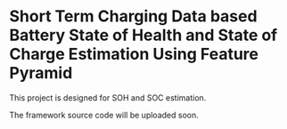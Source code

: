 # Short Term Charging Data based Battery State of Health and State of Charge Estimation Using Feature Pyramid
This project is designed for SOH and SOC estimation.

The framework source code will be uploaded soon.
